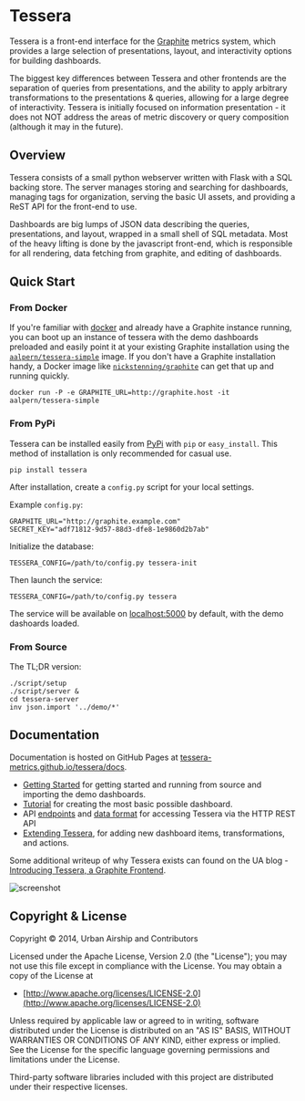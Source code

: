 # Tessera

Tessera is a front-end interface for the [Graphite](http://graphite.readthedocs.org/en/latest/) metrics system, which provides a large selection of presentations, layout, and interactivity options for building dashboards.

The biggest key differences between Tessera and other frontends are the separation of queries from presentations, and the ability to apply arbitrary transformations to the presentations & queries, allowing for a large degree of interactivity. Tessera is initially focused on information presentation - it does not NOT address the areas of metric discovery or query composition (although it may in the future).

## Overview

Tessera consists of a small python webserver written with Flask with a SQL backing store. The server manages storing and searching for dashboards, managing tags for organization, serving the basic UI assets, and providing a ReST API for the front-end to use.

Dashboards are big lumps of JSON data describing the queries, presentations, and layout, wrapped in a small shell of SQL metadata. Most of the heavy lifting is done by the javascript front-end, which is responsible for all rendering, data fetching from graphite, and editing of dashboards.

## Quick Start

### From Docker

If you're familiar with [docker](http://www.docker.com) and already have a Graphite instance running, you can boot up an instance of tessera with the demo dashboards preloaded and easily point it at your existing Graphite installation using the [`aalpern/tessera-simple`](https://registry.hub.docker.com/u/aalpern/tessera-simple/) image. If you don't have a Graphite installation handy, a Docker image like [`nickstenning/graphite`](https://registry.hub.docker.com/u/nickstenning/graphite/) can get that up and running quickly.

```
docker run -P -e GRAPHITE_URL=http://graphite.host -it aalpern/tessera-simple
```


### From PyPi

Tessera can be installed easily from
[PyPi](https://pypi.python.org/pypi) with `pip` or
`easy_install`. This method of installation is only recommended for
casual use.

```
pip install tessera
```

After installation, create a `config.py` script for your local
settings.

Example `config.py`:

```
GRAPHITE_URL="http://graphite.example.com"
SECRET_KEY="adf71812-9d57-88d3-dfe8-1e9860d2b7ab"
```

Initialize the database:

```
TESSERA_CONFIG=/path/to/config.py tessera-init
```

Then launch the service:

```
TESSERA_CONFIG=/path/to/config.py tessera
```

The service will be available on
[localhost:5000](http://localhost:5000) by default, with the demo
dashoards loaded.

### From Source

The TL;DR version:

```
./script/setup
./script/server &
cd tessera-server
inv json.import '../demo/*'
```

## Documentation

Documentation is hosted on GitHub Pages at
[tessera-metrics.github.io/tessera/docs](http://tessera-metrics.github.io/tessera/docs/).

* [Getting Started](http://tessera-metrics.github.io/tessera/docs/) for getting started and running from source and importing the demo dashboards.
* [Tutorial](http://tessera-metrics.github.io/tessera/docs/guides/tutorial/) for creating the most basic possible
  dashboard.
* API [endpoints](http://tessera-metrics.github.io/tessera/docs/api/endpoints/) and [data format](http://tessera-metrics.github.io/tessera/docs/api/data-format/) for accessing Tessera via the HTTP REST API
* [Extending Tessera](http://tessera-metrics.github.io/tessera/docs/development/extension/), for adding new dashboard
  items, transformations, and actions.

Some additional writeup of why Tessera exists can found on the UA blog - [Introducing Tessera, a Graphite Frontend](http://tessera-metrics.com/blog/2014/06/30/introducing-tessera-a-graphite-frontend).

![screenshot](docs/screenshots/color-themes-small.png)

## Copyright & License

Copyright &copy; 2014, Urban Airship and Contributors

Licensed under the Apache License, Version 2.0 (the "License");
you may not use this file except in compliance with the License.
You may obtain a copy of the License at

* [http://www.apache.org/licenses/LICENSE-2.0](http://www.apache.org/licenses/LICENSE-2.0)

Unless required by applicable law or agreed to in writing, software
distributed under the License is distributed on an "AS IS" BASIS,
WITHOUT WARRANTIES OR CONDITIONS OF ANY KIND, either express or implied.
See the License for the specific language governing permissions and
limitations under the License.

Third-party software libraries included with this project are
distributed under their respective licenses.
